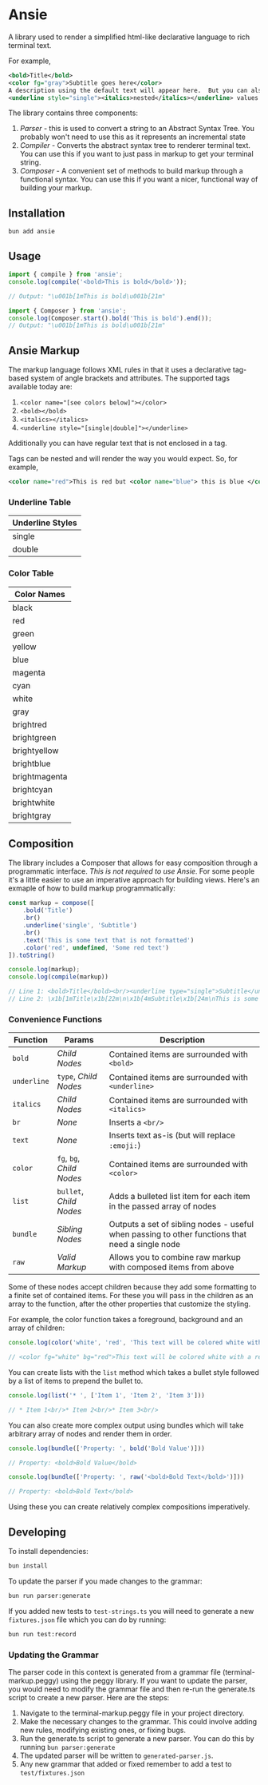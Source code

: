 # Ansie

A library used to render a simplified html-like declarative language to rich terminal text.

For example,

```xml
<bold>Title</bold>
<color fg="gray">Subtitle goes here</color>
A description using the default text will appear here.  But you can also include
<underline style="single"><italics>nested</italics></underline> values.
```

The library contains three components:

1. *Parser* - this is used to convert a string to an Abstract Syntax Tree.  You probably won't need to use this as it represents an incremental state
2. *Compiler* - Converts the abstract syntax tree to renderer terminal text.  You can use this if you want to just pass in markup to get your terminal string.
3. *Composer* - A convenient set of methods to build markup through a functional syntax.  You can use this if you want a nicer, functional way of building your markup.

## Installation

`bun add ansie`

## Usage

```typescript
import { compile } from 'ansie';
console.log(compile('<bold>This is bold</bold>'));

// Output: "\u001b[1mThis is bold\u001b[21m"
```

```typescript 
import { Composer } from 'ansie';
console.log(Composer.start().bold('This is bold').end());
// Output: "\u001b[1mThis is bold\u001b[21m"
```

## Ansie Markup

The markup language follows XML rules in that it uses a declarative tag-based system of angle brackets and attributes. The supported tags available today are:

1. `<color name="[see colors below]"></color>`
2. `<bold></bold>`
3. `<italics></italics>`
4. `<underline style="[single|double]"></underline>`

Additionally you can have regular text that is not enclosed in a tag.

Tags can be nested and will render the way you would expect. So, for example,

```xml
<color name="red">This is red but <color name="blue"> this is blue </color> and this is red again </color>
```

### Underline Table

| Underline Styles |
| ---------------- |
| single           |
| double           |

### Color Table

| Color Names   |
| ------------- |
| black         |
| red           |
| green         |
| yellow        |
| blue          |
| magenta       |
| cyan          |
| white         |
| gray          |
| brightred     |
| brightgreen   |
| brightyellow  |
| brightblue    |
| brightmagenta |
| brightcyan    |
| brightwhite   |
| brightgray    |

## Composition

The library includes a Composer that allows for easy composition through a programmatic interface. *This is not required to use Ansie*.  For some people it's a little easier to use an imperative approach for building views.  Here's an exmaple of how to build markup programmatically:

```typescript
const markup = compose([
    .bold('Title')
    .br()
    .underline('single', 'Subtitle')
    .br()
    .text('This is some text that is not formatted')
    .color('red', undefined, 'Some red text')
]).toString()

console.log(markup);
console.log(compile(markup))

// Line 1: <bold>Title</bold><br/><underline type="single">Subtitle</underline><br/>This is some text that is not formatted<color fg="red">Some red text</color>
// Line 2: \x1b[1mTitle\x1b[22m\n\x1b[4mSubtitle\x1b[24m\nThis is some text that is not formatted\x1b[31mSome red text\x1b[39;49m
```

### Convenience Functions
| Function    | Params                    | Description                                                                                     |
| ----------- | ------------------------- | ----------------------------------------------------------------------------------------------- |
| `bold`      | *Child Nodes*             | Contained items are surrounded with `<bold>`                                                    |
| `underline` | `type`, *Child Nodes*     | Contained items are surrounded with `<underline>`                                               |
| `italics`   | *Child Nodes*             | Contained items are surrounded with `<italics>`                                                 |
| `br`        | *None*                    | Inserts a `<br/>`                                                                               |
| `text`      | *None*                    | Inserts text as-is (but will replace `:emoji:`)                                                 |
| `color`     | `fg`, `bg`, *Child Nodes* | Contained items are surrounded with `<color>`                                                   |
| `list`      | `bullet`, *Child Nodes*   | Adds a bulleted list item for each item in the passed array of nodes                            |
| `bundle`    | *Sibling Nodes*           | Outputs a set of sibling nodes - useful when passing to other functions that need a single node |
| `raw`       | *Valid Markup*            | Allows you to combine raw markup with composed items from above                                 |

Some of these nodes accept children because they add some formatting to a finite set of contained items.  For these 
you will pass in the children as an array to the function, after the other properties that customize the styling. 

For example, the color function takes a foreground, background and an array of children:

```typescript
console.log(color('white', 'red', 'This text will be colored white with a red background'))

// <color fg="white" bg="red">This text will be colored white with a red background</color>
```

You can create lists with the `list` method which takes a bullet style followed by a list of items to prepend the bullet to.  

```typescript
console.log(list('* ', ['Item 1', 'Item 2', 'Item 3']))

// * Item 1<br/>* Item 2<br/>* Item 3<br/>
```

You can also create more complex output using bundles which will take arbitrary array of nodes and render them in order.

```typescript
console.log(bundle(['Property: ', bold('Bold Value')]))

// Property: <bold>Bold Value</bold>
```

```typescript
console.log(bundle(['Property: ', raw('<bold>Bold Text</bold>')]))

// Property: <bold>Bold Text</bold>
```

Using these you can create relatively complex compositions imperatively.

## Developing

To install dependencies:

```bash
bun install
```

To update the parser if you made changes to the grammar:

```bash
bun run parser:generate
```

If you added new tests to `test-strings.ts` you will need to generate a new `fixtures.json` file which you can do by running:

```bash
bun run test:record
```

### Updating the Grammar

The parser code in this context is generated from a grammar file (terminal-markup.peggy) using the peggy library. If you want to update the parser, you would need to modify the grammar file and then re-run the generate.ts script to create a new parser. Here are the steps:

1. Navigate to the terminal-markup.peggy file in your project directory.
2. Make the necessary changes to the grammar. This could involve adding new rules, modifying existing ones, or fixing bugs.
3. Run the generate.ts script to generate a new parser. You can do this by running `bun parser:generate`
4. The updated parser will be written to `generated-parser.js`.
5. Any new grammar that added or fixed remember to add a test to `test/fixtures.json`
